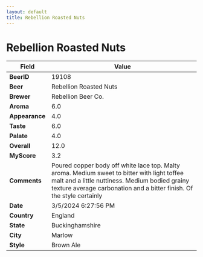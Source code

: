 ```yaml
---
layout: default
title: Rebellion Roasted Nuts
---
```


# Rebellion Roasted Nuts

| Field         | Value     |
|---------------|-----------|
| **BeerID** | 19108 |
| **Beer** | Rebellion Roasted Nuts |
| **Brewer** | Rebellion Beer Co. |
| **Aroma** | 6.0 |
| **Appearance** | 4.0 |
| **Taste** | 6.0 |
| **Palate** | 4.0 |
| **Overall** | 12.0 |
| **MyScore** | 3.2 |
| **Comments** | Poured copper body off white lace top. Malty aroma. Medium sweet to bitter with light toffee malt and a little nuttiness. Medium bodied grainy texture average carbonation and a bitter finish. Of the style certainly  |
| **Date** | 3/5/2024 6:27:56 PM |
| **Country** | England |
| **State** | Buckinghamshire |
| **City** | Marlow |
| **Style** | Brown Ale |
